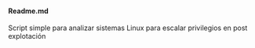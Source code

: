 #### Readme.md


Script simple para analizar sistemas Linux para escalar privilegios en post explotación
